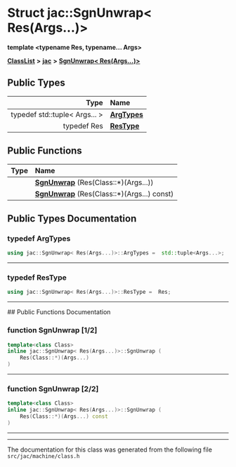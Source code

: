 

# Struct jac::SgnUnwrap&lt; Res(Args...)&gt;

**template &lt;typename Res, typename... Args&gt;**



[**ClassList**](annotated.md) **>** [**jac**](namespacejac.md) **>** [**SgnUnwrap&lt; Res(Args...)&gt;**](structjac_1_1SgnUnwrap_3_01Res_07Args_8_8_8_08_4.md)






















## Public Types

| Type | Name |
| ---: | :--- |
| typedef std::tuple&lt; Args... &gt; | [**ArgTypes**](#typedef-argtypes)  <br> |
| typedef Res | [**ResType**](#typedef-restype)  <br> |




















## Public Functions

| Type | Name |
| ---: | :--- |
|   | [**SgnUnwrap**](#function-sgnunwrap-12) (Res(Class::\*)(Args...)) <br> |
|   | [**SgnUnwrap**](#function-sgnunwrap-22) (Res(Class::\*)(Args...) const) <br> |




























## Public Types Documentation




### typedef ArgTypes 

```C++
using jac::SgnUnwrap< Res(Args...)>::ArgTypes =  std::tuple<Args...>;
```




<hr>



### typedef ResType 

```C++
using jac::SgnUnwrap< Res(Args...)>::ResType =  Res;
```




<hr>
## Public Functions Documentation




### function SgnUnwrap [1/2]

```C++
template<class Class>
inline jac::SgnUnwrap< Res(Args...)>::SgnUnwrap (
    Res(Class::*)(Args...)
) 
```




<hr>



### function SgnUnwrap [2/2]

```C++
template<class Class>
inline jac::SgnUnwrap< Res(Args...)>::SgnUnwrap (
    Res(Class::*)(Args...) const
) 
```




<hr>

------------------------------
The documentation for this class was generated from the following file `src/jac/machine/class.h`

